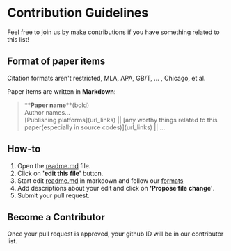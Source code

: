 # Contribution Guidelines

Feel free to join us by make contributions if you have something related to this list!

## Format of paper items

Citation formats aren't restricted, MLA, APA, GB/T, ... , Chicago, et al.

Paper items are written in **Markdown**:
>\*\***Paper name**\*\*(bold)  
Author names...  
[Publishing platforms]\(url_links) || [any worthy things related to this paper(especially in source codes)]\(url_links) || ...  

## How-to

1. Open the [readme.md](https://github.com/Peldom/papers_for_protein_design_using_DL/blob/main/README.md) file.
2. Click on **'edit this file'** button.
3. Start edit [readme.md](https://github.com/Peldom/papers_for_protein_design_using_DL/blob/main/README.md) in markdown and follow our [formats](#format-of-paper-items)
4. Add descriptions about your edit and click on **'Propose file change'**.
5. Submit your pull request.

## Become a Contributor

Once your pull request is approved, your github ID will be in our contributor list.
